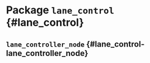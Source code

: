 # Package `lane_control` {#lane_control}

<move-here src='#lane_control-autogenerated'/>


## `lane_controller_node` {#lane_control-lane_controller_node}

<move-here src='#lane_control-lane_controller_node-autogenerated'/>
